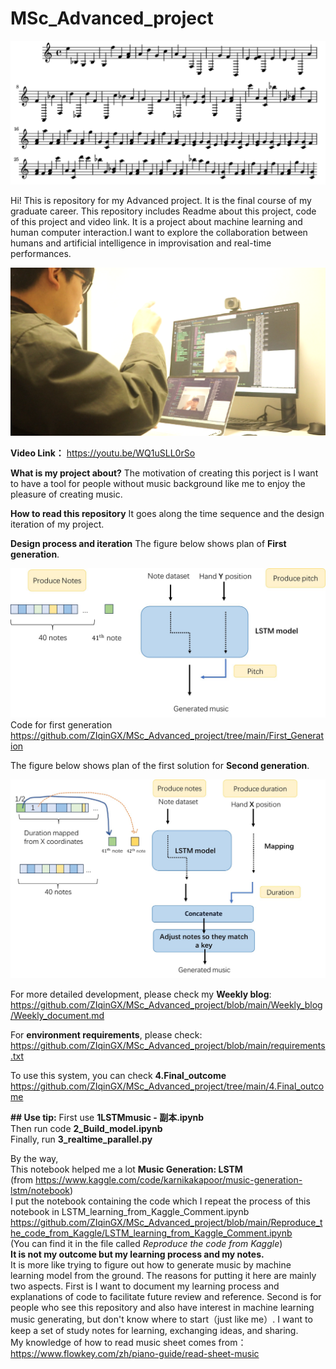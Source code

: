 # MSc_Advanced_project
![图片名称](https://raw.githubusercontent.com/ZIqinGX/MSc_Advanced_project/main/pictures/sheet1.png) <br/>

Hi! This is repository for my Advanced project. It is the final course of my graduate career. This repository includes Readme about this project, code of this project and video link. 
It is a project about machine learning and human computer interaction.I want to explore the collaboration between humans and artificial intelligence in improvisation and real-time performances.<br/>

![pic](https://raw.githubusercontent.com/ZIqinGX/MSc_Advanced_project/main/pictures/finalwork2.png)<br/>

**Video Link：** https://youtu.be/WQ1uSLL0rSo<br/>

**What is my project about?**
The motivation of creating this porject is I want to have a tool for people without music background like me to enjoy the pleasure of creating music.

**How to read this repository**
It goes along the time sequence and the design iteration of my project.


**Design process and iteration**
The figure below shows plan of **First generation**.<br/>

![图片名称](https://raw.githubusercontent.com/ZIqinGX/MSc_Advanced_project/main/pictures/First_generation.jpg) <br/>
Code for first generation<br/>
https://github.com/ZIqinGX/MSc_Advanced_project/tree/main/First_Generation


The figure below shows plan of the first solution for **Second generation**.<br/>

![图片名称](https://raw.githubusercontent.com/ZIqinGX/MSc_Advanced_project/main/pictures/Second_generation_1.jpg) <br/>



For more detailed development, please check my **Weekly blog**: https://github.com/ZIqinGX/MSc_Advanced_project/blob/main/Weekly_blog/Weekly_document.md <br/>

For **environment requirements**, please check: https://github.com/ZIqinGX/MSc_Advanced_project/blob/main/requirements.txt <br/>

To use this system, you can check **4.Final_outcome** https://github.com/ZIqinGX/MSc_Advanced_project/tree/main/4.Final_outcome<br/>


**## Use tip:**
First use **1LSTMmusic - 副本.ipynb**<br/>
Then run code **2_Build_model.ipynb**<br/>
Finally, run **3_realtime_parallel.py**<br/>






By the way,<br/>
This notebook helped me a lot  **Music Generation: LSTM** <br/>
(from https://www.kaggle.com/code/karnikakapoor/music-generation-lstm/notebook) <br/> I put the notebook containing the code which I repeat the process of this notebook in LSTM_learning_from_Kaggle_Comment.ipynb https://github.com/ZIqinGX/MSc_Advanced_project/blob/main/Reproduce_the_code_from_Kaggle/LSTM_learning_from_Kaggle_Comment.ipynb<br/> (You can find it in the file called *Reproduce the code from Kaggle*)<br/>
**It is not my outcome but my learning process and my notes.** <br/>It is more like trying to figure out how to generate music by machine learning model from the ground. 
The reasons for putting it here are mainly two aspects. First is I want to document my learning process and explanations of code to facilitate future review and reference. Second is for people who see this repository and also have interest in machine learning music generating, but don't know where to start（just like me）. I want to keep a set of study notes for learning, exchanging ideas, and sharing. <br/>
My knowledge of how to read music sheet comes from：https://www.flowkey.com/zh/piano-guide/read-sheet-music
